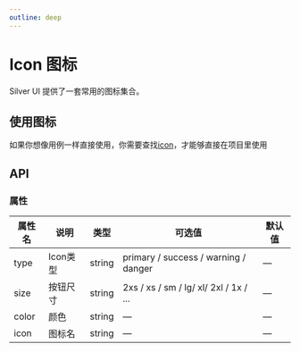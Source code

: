 ```yaml
---
outline: deep
---
```


# Icon 图标

Silver UI 提供了一套常用的图标集合。

## 使用图标

如果你想像用例一样直接使用，你需要查找[icon](https://fontawesome.com/search?o=r&ic=free&s=solid&ip=classic)，才能够直接在项目里使用

<preview path="../../demo/Icon/Basic.vue" title="基础用法" description="Icon 组件基础用法"></preview>

## API

### 属性

| 属性名 | 说明     | 类型   | 可选值                                 | 默认值 |
| ------ | -------- | ------ | -------------------------------------- | ------ |
| type   | Icon类型 | string | primary / success / warning / danger   | —      |
| size   | 按钮尺寸 | string | 2xs / xs / sm / lg/ xl/ 2xl / 1x / ... | —      |
| color  | 颜色     | string | —                                      | —      |
| icon   | 图标名   | string | —                                      | —      |
